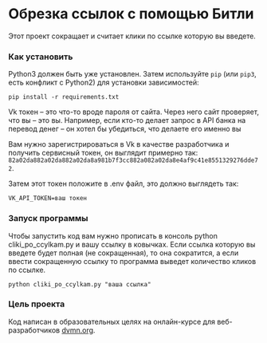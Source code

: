 # Обрезка ссылок с помощью Битли

Этот проект сокращает и считает клики по ссылке которую вы введете.


### Как установить 

Python3 должен быть уже установлен. 
Затем используйте `pip` (или `pip3`, есть конфликт с Python2) для установки зависимостей:
```
pip install -r requirements.txt
```

Vk токен – это что-то вроде пароля от сайта. Через него сайт проверяет, что вы – это вы. Например, если кто-то делает запрос в API банка на перевод денег – он хотел бы убедиться, что делаете его именно вы 

Вам нужно зарегистрироваться в Vk в качестве разработчика и получить сервисный токен, он выглядит примерно так: `82a02da882a02da882a02da8a981b7f3cc882a082a02da8e4af9c41e8551329276dde72`. 

Затем этот токен положите в .env файл, это должно выглядеть так:
```
VK_API_TOKEN=ваш токен
```


### Запуск программы

Чтобы запустить код вам нужно прописать в консоль python cliki_po_ccylkam.py и вашу ссылку в ковычках. Если ссылка которую вы введете будет полная (не сокращенная), то она сократится, а если ввести сокращенную ссылку то программа выведет количество кликов по ссылке.
```
python cliki_po_ccylkam.py "ваша ссылка"
```


### Цель проекта

Код написан в образовательных целях на онлайн-курсе для веб-разработчиков [dvmn.org](https://dvmn.org/).